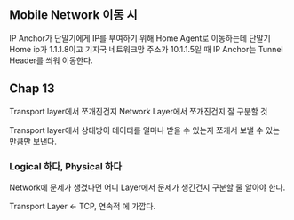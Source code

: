 ## Mobile Network 이동 시

IP Anchor가 단말기에게 IP를 부여하기 위해 Home Agent로 이동하는데 단말기 Home ip가 1.1.1.8이고 기지국 네트워크망 주소가 10.1.1.5일 때 IP Anchor는 
Tunnel Header를 씌워 이동한다.

## Chap 13

Transport layer에서 쪼개진건지 Network Layer에서 쪼개진건지 잘 구분할 것

Transport layer에서 상대방이 데이터를 얼마나 받을 수 있는지 쪼개서 보낼 수 있는 만큼만 보낸다.

### Logical 하다, Physical 하다

Network에 문제가 생겼다면 어디 Layer에서 문제가 생긴건지 구분할 줄 알아야 한다.

Transport Layer <- TCP, 연속적 에 가깝다.
